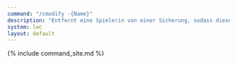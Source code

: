 ```yaml
---
command: "/cmodify -{Name}"
description: "Entfernt eine Spielerin von einer Sicherung, sodass diese Person z.B. die gesicherte Kiste nicht mehr nutzen kann."
system: lwc
layout: default
---
```

{% include command_site.md %}
